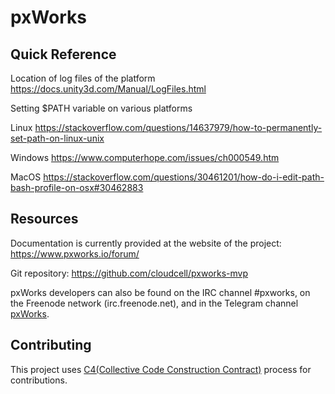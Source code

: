 # pxWorks

## Quick Reference

Location of log files of the platform https://docs.unity3d.com/Manual/LogFiles.html

Setting $PATH variable on various platforms

Linux https://stackoverflow.com/questions/14637979/how-to-permanently-set-path-on-linux-unix

Windows https://www.computerhope.com/issues/ch000549.htm

MacOS https://stackoverflow.com/questions/30461201/how-do-i-edit-path-bash-profile-on-osx#30462883

## Resources

Documentation is currently provided at the website of the project: https://www.pxworks.io/forum/

Git repository: https://github.com/cloudcell/pxworks-mvp

pxWorks developers can also be found on the IRC channel #pxworks, on the Freenode network (irc.freenode.net),
and in the Telegram channel [pxWorks](https://t.me/joinchat/CDhV7x2V7GXbg1uel_zjvw).

## Contributing

This project uses [C4(Collective Code Construction Contract)](https://rfc.zeromq.org/spec:42/C4/) process for contributions.
